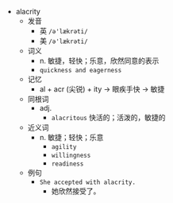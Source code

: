 - alacrity
  - 发音
    - 英 `/ə'lækrəti/`
    - 美 `/ə'lækrəti/`
  - 词义
    - n. 敏捷，轻快；乐意，欣然同意的表示
    - `quickness and eagerness`
  - 记忆
    - al + acr (尖锐) + ity → 眼疾手快 → 敏捷
  - 同根词
    - adj.
      - `alacritous` 快活的；活泼的，敏捷的
  - 近义词
    - n. 敏捷；轻快；乐意
      - `agility`
      - `willingness`
      - `readiness`
  - 例句
    - `She accepted with alacrity.`
      - 她欣然接受了。


